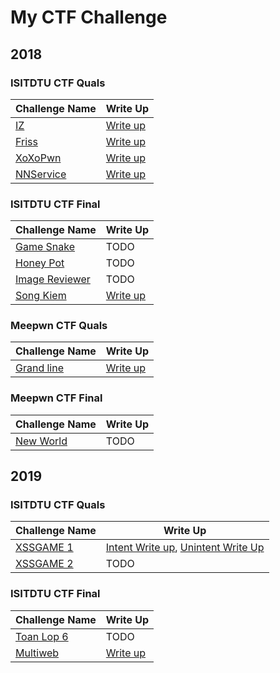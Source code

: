 # My CTF Challenge



## 2018



### ISITDTU CTF Quals



Challenge Name | Write Up 
--- | --- |
[IZ](./2018/ISITDTU-CTF-Quals/iz) |  [Write up](https://www.youtube.com/watch?v=9bY7ysRhD9w&feature=youtu.be)
[Friss](./2018/ISITDTU-CTF-Quals/friss) | [Write up](https://fireshellsecurity.team/isitdtu-friss/)
[XoXoPwn](./2018/ISITDTU-CTF-Quals/xoxopwn) | [Write up](https://rls1004.github.io/2018-07-29-isitdtu-writeup-xoxopwn/)
[NNService](./2018/ISITDTU-CTF-Quals/NNservice) | [Write up](https://www.facebook.com/notes/nguy%E1%BB%85n-ti%E1%BA%BFn-giang/writeup-dtu-ctf-web/1750411038406187/)



### ISITDTU CTF Final

Challenge Name | Write Up 
--- | --- |
[Game Snake](./2018/ISITDTU-CTF-Final/Game-Snake) | TODO
[Honey Pot](./2018/ISITDTU-CTF-Final/HoneyPot) | TODO
[Image Reviewer](./2018/ISITDTU-CTF-Final/Image-Reviewer) | TODO
[Song Kiem](./2018/ISITDTU-CTF-Final/Song-Kiem) | [Write up](https://0xd0ff9.wordpress.com/2018/09/10/song-kiem-isitdtu-final-2018/)



### Meepwn CTF Quals

Challenge Name | Write Up 
--- | --- |
[Grand line](./2018/Meepwn-CTF-Quals/Grand-Line) | [Write up](https://ctftime.org/writeup/10442)



### Meepwn CTF Final

Challenge Name | Write Up 
--- | --- |
[New World](./2018/Meepwn-CTF-Final/New-World) | TODO



## 2019

### ISITDTU CTF Quals
Challenge Name | Write Up 
--- | --- |
[XSSGAME 1](./2019/ISITDTU-CTF-Quals/XSS-Game-1) |  [Intent Write up](https://0xd0ff9.wordpress.com/2019/07/01/isitdtu-ctf-2019-xssgame-1/), [Unintent Write Up](https://graneed.hatenablog.com/entry/2019/06/30/224928)
[XSSGAME 2](./2019/ISITDTU-CTF-Quals/XSS-Game-2)| TODO

### ISITDTU CTF Final
Challenge Name | Write Up 
--- | --- |
[Toan Lop 6](./2019/ISITDTU-CTF-Final/6th-Math) | TODO
[Multiweb](./2019/ISITDTU-CTF-Final/Multiweb) | [Write up](https://medium.com/@peterjson/isitdtu-ctf-final-2019-web-write-ups-c845ce85808e)
